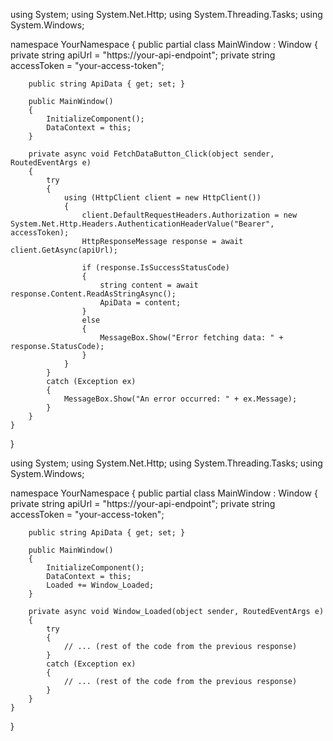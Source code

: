 using System;
using System.Net.Http;
using System.Threading.Tasks;
using System.Windows;

namespace YourNamespace
{
    public partial class MainWindow : Window
    {
        private string apiUrl = "https://your-api-endpoint";
        private string accessToken = "your-access-token";

        public string ApiData { get; set; }

        public MainWindow()
        {
            InitializeComponent();
            DataContext = this;
        }

        private async void FetchDataButton_Click(object sender, RoutedEventArgs e)
        {
            try
            {
                using (HttpClient client = new HttpClient())
                {
                    client.DefaultRequestHeaders.Authorization = new System.Net.Http.Headers.AuthenticationHeaderValue("Bearer", accessToken);
                    HttpResponseMessage response = await client.GetAsync(apiUrl);

                    if (response.IsSuccessStatusCode)
                    {
                        string content = await response.Content.ReadAsStringAsync();
                        ApiData = content;
                    }
                    else
                    {
                        MessageBox.Show("Error fetching data: " + response.StatusCode);
                    }
                }
            }
            catch (Exception ex)
            {
                MessageBox.Show("An error occurred: " + ex.Message);
            }
        }
    }
}



<Window x:Class="YourNamespace.MainWindow"
        xmlns="http://schemas.microsoft.com/winfx/2006/xaml/presentation"
        xmlns:x="http://schemas.microsoft.com/winfx/2006/xaml"
        xmlns:local="clr-namespace:YourNamespace"
        Title="MainWindow" Height="450" Width="800"
        Loaded="Window_Loaded">
    <Grid>
        <TextBlock x:Name="textBlock" Text="{Binding ApiData}" />
    </Grid>
</Window>

using System;
using System.Net.Http;
using System.Threading.Tasks;
using System.Windows;

namespace YourNamespace
{
    public partial class MainWindow : Window
    {
        private string apiUrl = "https://your-api-endpoint";
        private string accessToken = "your-access-token";

        public string ApiData { get; set; }

        public MainWindow()
        {
            InitializeComponent();
            DataContext = this;
            Loaded += Window_Loaded;
        }

        private async void Window_Loaded(object sender, RoutedEventArgs e)
        {
            try
            {
                // ... (rest of the code from the previous response)
            }
            catch (Exception ex)
            {
                // ... (rest of the code from the previous response)
            }
        }
    }
}

